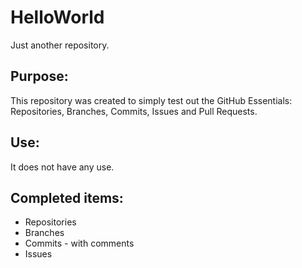 # HelloWorld
Just another repository.

## Purpose:
This repository was created to simply test out the GitHub Essentials: Repositories, Branches, Commits, Issues and Pull Requests.  

## Use:
It does not have any use.

## Completed items:
* Repositories
* Branches
* Commits - with comments
* Issues
